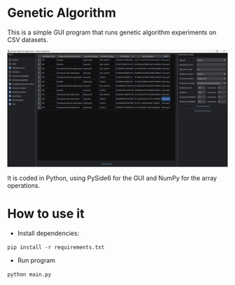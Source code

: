 # Genetic Algorithm

This is a simple GUI program that runs genetic algorithm experiments on CSV datasets. 

![Screenshot of the program](screenshot.png)

It is coded in Python, using PySide6 for the GUI and NumPy for the array operations.

# How to use it

- Install dependencies:

`pip install -r requirements.txt`

- Run program

`python main.py`


